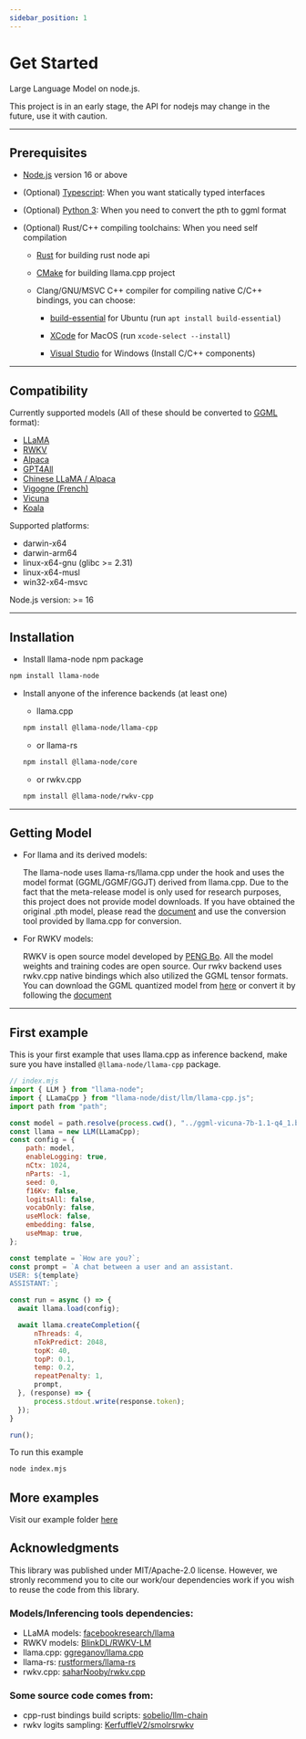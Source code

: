 ```yaml
---
sidebar_position: 1
---
```


# Get Started

Large Language Model on node.js.

This project is in an early stage, the API for nodejs may change in the future, use it with caution.

---

## Prerequisites

- [Node.js](https://nodejs.org/en/download/) version 16 or above
  
- (Optional) [Typescript](https://www.typescriptlang.org/): When you want statically typed interfaces

- (Optional) [Python 3](https://www.python.org/downloads/): When you need to convert the pth to ggml format

- (Optional) Rust/C++ compiling toolchains: When you need self compilation
  
  - [Rust](https://www.rust-lang.org/tools/install) for building rust node api
  
  - [CMake](https://cmake.org/) for building llama.cpp project
  
  - Clang/GNU/MSVC C++ compiler for compiling native C/C++ bindings, you can choose:
    
    - [build-essential](https://packages.ubuntu.com/jammy/build-essential) for Ubuntu (run ```apt install build-essential```)
    
    - [XCode](https://developer.apple.com/xcode/) for MacOS (run ```xcode-select --install```)

    - [Visual Studio](https://visualstudio.microsoft.com/) for Windows (Install C/C++ components)

---

## Compatibility

Currently supported models (All of these should be converted to [GGML](https://github.com/ggerganov/ggml) format):
- [LLaMA](https://github.com/facebookresearch/llama)
- [RWKV](https://github.com/BlinkDL/RWKV-LM)
- [Alpaca](https://github.com/ggerganov/llama.cpp#instruction-mode-with-alpaca)
- [GPT4All](https://github.com/ggerganov/llama.cpp#using-gpt4all)
- [Chinese LLaMA / Alpaca](https://github.com/ymcui/Chinese-LLaMA-Alpaca)
- [Vigogne (French)](https://github.com/bofenghuang/vigogne)
- [Vicuna](https://github.com/ggerganov/llama.cpp/discussions/643#discussioncomment-5533894)
- [Koala](https://bair.berkeley.edu/blog/2023/04/03/koala/)

Supported platforms:
- darwin-x64
- darwin-arm64
- linux-x64-gnu (glibc >= 2.31)
- linux-x64-musl
- win32-x64-msvc

Node.js version: >= 16

---

## Installation

- Install llama-node npm package

```bash
npm install llama-node
```

- Install anyone of the inference backends (at least one)
  
  - llama.cpp
  
  ```bash
  npm install @llama-node/llama-cpp
  ```

  - or llama-rs
  
  ```bash
  npm install @llama-node/core
  ```

  - or rwkv.cpp
  
  ```bash
  npm install @llama-node/rwkv-cpp
  ```

---

## Getting Model

- For llama and its derived models:

  The llama-node uses llama-rs/llama.cpp under the hook and uses the model format (GGML/GGMF/GGJT) derived from llama.cpp. Due to the fact that the meta-release model is only used for research purposes, this project does not provide model downloads. If you have obtained the original .pth model, please read the [document](https://github.com/ggerganov/llama.cpp#prepare-data--run) and use the conversion tool provided by llama.cpp for conversion.

- For RWKV models:
  
  RWKV is open source model developed by [PENG Bo](https://github.com/BlinkDL). All the model weights and training codes are open source. Our rwkv backend uses rwkv.cpp native bindings which also utilized the GGML tensor formats. You can download the GGML quantized model from [here](https://huggingface.co/Malan/ggml-rwkv-4-raven-Q4_1_0) or convert it by following the [document](https://github.com/saharNooby/rwkv.cpp)

---

## First example

This is your first example that uses llama.cpp as inference backend, make sure you have installed ```@llama-node/llama-cpp``` package.

```js
// index.mjs
import { LLM } from "llama-node";
import { LLamaCpp } from "llama-node/dist/llm/llama-cpp.js";
import path from "path";

const model = path.resolve(process.cwd(), "../ggml-vicuna-7b-1.1-q4_1.bin");
const llama = new LLM(LLamaCpp);
const config = {
    path: model,
    enableLogging: true,
    nCtx: 1024,
    nParts: -1,
    seed: 0,
    f16Kv: false,
    logitsAll: false,
    vocabOnly: false,
    useMlock: false,
    embedding: false,
    useMmap: true,
};

const template = `How are you?`;
const prompt = `A chat between a user and an assistant.
USER: ${template}
ASSISTANT:`;

const run = async () => {
  await llama.load(config);

  await llama.createCompletion({
      nThreads: 4,
      nTokPredict: 2048,
      topK: 40,
      topP: 0.1,
      temp: 0.2,
      repeatPenalty: 1,
      prompt,
  }, (response) => {
      process.stdout.write(response.token);
  });
}

run();
```

To run this example

```bash
node index.mjs
```

## More examples

Visit our example folder [here](https://github.com/Atome-FE/llama-node/tree/main/example)

## Acknowledgments

This library was published under MIT/Apache-2.0 license. However, we stronly recommend you to cite our work/our dependencies work if you wish to reuse the code from this library.

### Models/Inferencing tools dependencies:

- LLaMA models: [facebookresearch/llama](https://github.com/facebookresearch/llama)
- RWKV models:  [BlinkDL/RWKV-LM](https://github.com/BlinkDL/RWKV-LM)
- llama.cpp:    [ggreganov/llama.cpp](https://github.com/ggerganov/llama.cpp)
- llama-rs:     [rustformers/llama-rs](https://github.com/rustformers/llama-rs)
- rwkv.cpp:     [saharNooby/rwkv.cpp](https://github.com/saharNooby/rwkv.cpp)

### Some source code comes from:

- cpp-rust bindings build scripts:  [sobelio/llm-chain](https://github.com/sobelio/llm-chain)
- rwkv logits sampling:             [KerfuffleV2/smolrsrwkv](https://github.com/KerfuffleV2/smolrsrwkv)